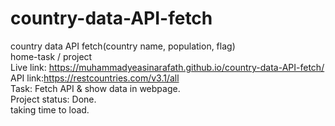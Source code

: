 # country-data-API-fetch
country data API fetch(country name, population, flag)
<br>
home-task / project
<br>
Live link: https://muhammadyeasinarafath.github.io/country-data-API-fetch/
<br>
API link:https://restcountries.com/v3.1/all
<br>
Task: Fetch API & show data in webpage.
<br>
Project status: Done.
<br>
taking time to load.
